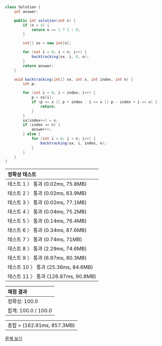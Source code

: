 ```java
class Solution {
    int answer;

    public int solution(int n) {
        if (n < 4) {
            return n == 1 ? 1 : 0;
        }

        int[] xx = new int[n];

        for (int i = 0; i < n; i++) {
            backtracking(xx, i, 0, n);
        }
        return answer;
    }

    void backtracking(int[] xx, int x, int index, int n) {
        int p;

        for (int i = 0; i < index; i++) {
            p = xx[i];
            if (p == x || p + index - i == x || p - index + i == x) {
                return;
            }
        }
        xx[index++] = x;
        if (index == n) {
            answer++;
        } else {
            for (int i = 0; i < n; i++) {
                backtracking(xx, i, index, n);
            }
        }
    }
}
```
 | 정확성 테스트 |
 |  :-  |
 | 테스트 1 〉 통과 (0.02ms, 75.8MB) |
 | 테스트 2 〉 통과 (0.02ms, 63.9MB) |
 | 테스트 3 〉 통과 (0.02ms, 77.1MB) |
 | 테스트 4 〉 통과 (0.04ms, 75.2MB) |
 | 테스트 5 〉 통과 (0.14ms, 76.4MB) |
 | 테스트 6 〉 통과 (0.34ms, 87.6MB) |
 | 테스트 7 〉 통과 (0.74ms, 71MB) |
 | 테스트 8 〉 통과 (2.29ms, 74.6MB) |
 | 테스트 9 〉 통과 (6.97ms, 80.3MB) |
 | 테스트 10 〉 통과 (25.36ms, 84.6MB) |
 | 테스트 11 〉 통과 (126.97ms, 90.8MB) |

 | 채점 결과 |
 | :- |
 | 정확성: 100.0 |
 | 합계: 100.0 / 100.0 |

 ||
 | :- |
 | 총합 > (162.91ms, 857.3MB) |

[문제 보기](https://programmers.co.kr/learn/courses/30/lessons/12952?language=java)